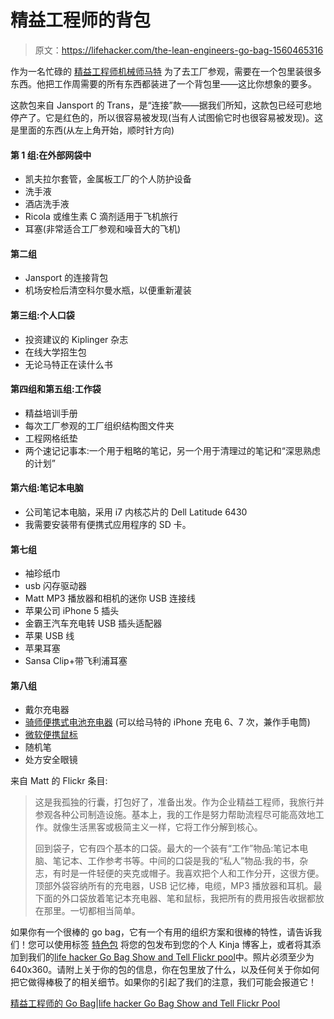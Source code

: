 # 精益工程师的背包

> 原文：<https://lifehacker.com/the-lean-engineers-go-bag-1560465316>

作为一名忙碌的 [精益工程师](http://en.wikipedia.org/wiki/Lean_manufacturing)[机械师马特](https://www.flickr.com/photos/43882912@N03/) 为了去工厂参观，需要在一个包里装很多东西。他把工作周需要的所有东西都装进了一个背包里——这比你想象的要多。



这款包来自 Jansport 的 Trans，是“连接”款——据我们所知，这款包已经可悲地停产了。它是红色的，所以很容易被发现(当有人试图偷它时也很容易被发现)。这是里面的东西(从左上角开始，顺时针方向)

#### 第 1 组:在外部网袋中

*   凯夫拉尔套管，金属板工厂的个人防护设备
*   洗手液
*   酒店洗手液
*   Ricola 或维生素 C 滴剂适用于飞机旅行
*   耳塞(非常适合工厂参观和噪音大的飞机)

#### 第二组

*   Jansport 的连接背包
*   机场安检后清空科尔曼水瓶，以便重新灌装

#### 第三组:个人口袋

*   投资建议的 Kiplinger 杂志
*   在线大学招生包
*   无论马特正在读什么书

#### 第四组和第五组:工作袋

*   精益培训手册
*   每次工厂参观的工厂组织结构图文件夹
*   工程网格纸垫
*   两个速记记事本:一个用于粗略的笔记，另一个用于清理过的笔记和“深思熟虑的计划”

#### 第六组:笔记本电脑

*   公司笔记本电脑，采用 i7 内核芯片的 Dell Latitude 6430
*   我需要安装带有便携式应用程序的 SD 卡。

#### 第七组

*   袖珍纸巾
*   usb 闪存驱动器
*   Matt MP3 播放器和相机的迷你 USB 连接线
*   苹果公司 iPhone 5 插头
*   金霸王汽车充电转 USB 插头适配器
*   苹果 USB 线
*   苹果耳塞
*   Sansa Clip+带飞利浦耳塞

#### 第八组

*   戴尔充电器
*   [骑师便携式电池充电器](https://www.amazon.com/dp/B00AANMVNQ?asc_campaign=InlineText&asc_refurl=https://lifehacker.com/the-lean-engineers-go-bag-1560465316&asc_source=&linkCode=ogi&psc=1&smid=AZF6YB7UVA7OU&tag=kinjalifehackerlink-20&th=1) (可以给马特的 iPhone 充电 6、7 次，兼作手电筒)
*   [微软便携鼠标](http://www.amazon.com/Microsoft-Wireless-Mobile-Mouse-4000/dp/B002DPUUL4?asc_campaign=InlineText&asc_refurl=https://lifehacker.com/the-lean-engineers-go-bag-1560465316&asc_source=&tag=kinjalifehackerlink-20)
*   随机笔
*   处方安全眼镜

来自 Matt 的 Flickr 条目:

> 这是我孤独的行囊，打包好了，准备出发。作为企业精益工程师，我旅行并参观各种公司制造设施。基本上，我的工作是努力帮助流程尽可能高效地工作。就像生活黑客或极简主义一样，它将工作分解到核心。
> 
> 回到袋子，它有四个基本的口袋。最大的一个装有“工作”物品:笔记本电脑、笔记本、工作参考书等。中间的口袋是我的“私人”物品:我的书，杂志，有时是一件轻便的夹克或帽子。我喜欢把个人和工作分开，这很方便。顶部外袋容纳所有的充电器，USB 记忆棒，电缆，MP3 播放器和耳机。最下面的外口袋放着笔记本充电器、笔和鼠标，我把所有的费用报告收据都放在那里。一切都相当简单。

如果你有一个很棒的 go bag，它有一个有用的组织方案和很棒的特性，请告诉我们！您可以使用标签 [特色包](http://kinja.com/tag/featured-bag) 将您的包发布到您的个人 Kinja 博客上，或者将其添加到我们的[life hacker Go Bag Show and Tell Flickr pool](http://www.flickr.com/groups/2301352@N21)中。照片必须至少为 640x360。请附上关于你的包的信息，你在包里放了什么，以及任何关于你如何把它做得棒极了的相关细节。如果你的引起了我们的注意，我们可能会报道它！

[精益工程师的 Go Bag](https://www.flickr.com/photos/43882912@N03/12542604795/in/set-72157641015673525/)|[life hacker Go Bag Show and Tell Flickr Pool](http://www.flickr.com/groups/2301352@N21)